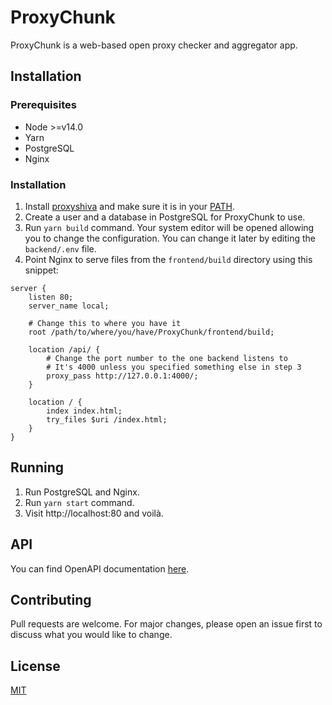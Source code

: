 # ProxyChunk

ProxyChunk is a web-based open proxy checker and aggregator app.

## Installation

### Prerequisites

-   Node >=v14.0
-   Yarn
-   PostgreSQL
-   Nginx

### Installation

1. Install [proxyshiva](https://github.com/octoman90/proxyshiva) and make sure it is in your [PATH](<https://en.wikipedia.org/wiki/PATH_(variable)>).
2. Create a user and a database in PostgreSQL for ProxyChunk to use.
3. Run `yarn build` command. Your system editor will be opened allowing you to change the configuration. You can change it later by editing the `backend/.env` file.
4. Point Nginx to serve files from the `frontend/build` directory using this snippet:

```
server {
	listen 80;
	server_name local;

	# Change this to where you have it
	root /path/to/where/you/have/ProxyChunk/frontend/build;

	location /api/ {
		# Change the port number to the one backend listens to
		# It's 4000 unless you specified something else in step 3
		proxy_pass http://127.0.0.1:4000/;
	}

	location / {
		index index.html;
		try_files $uri /index.html;
	}
}
```

## Running

1. Run PostgreSQL and Nginx.
2. Run `yarn start` command.
3. Visit http://localhost:80 and voilà.

## API

You can find OpenAPI documentation [here](https://gitlab.com/man90/proxychunk/-/blob/master/backend/doc/api/openapi.json).

## Contributing

Pull requests are welcome. For major changes, please open an issue first to discuss what you would like to change.

## License

[MIT](LICENSE)
